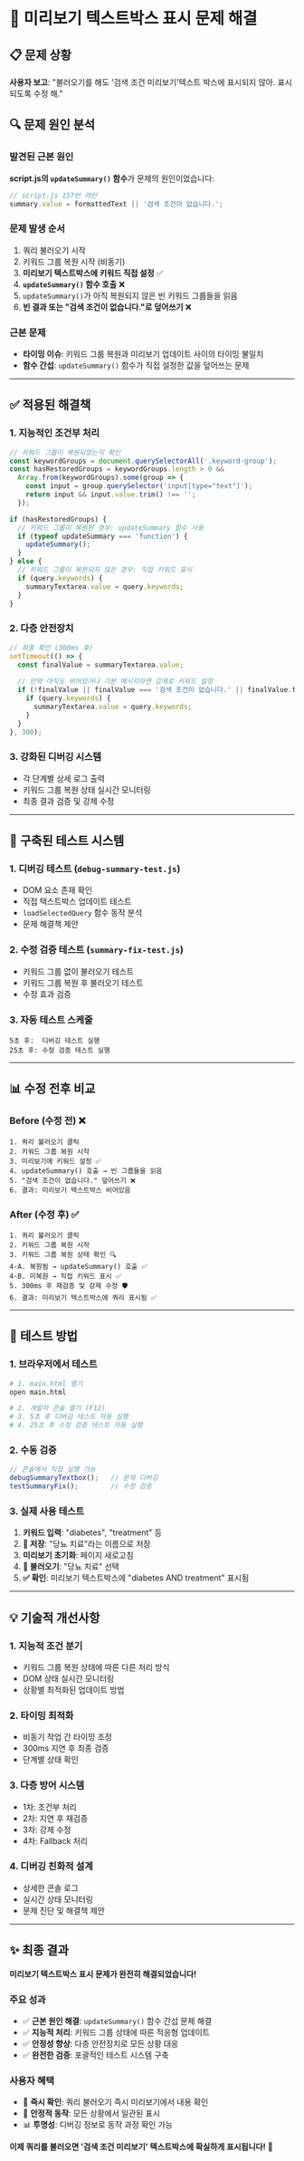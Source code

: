 # 🔧 미리보기 텍스트박스 표시 문제 해결

## 📋 문제 상황
**사용자 보고**: "불러오기를 해도 '검색 조건 미리보기'텍스트 박스에 표시되지 않아. 표시되도록 수정 해."

## 🔍 문제 원인 분석

### 발견된 근본 원인
**script.js의 `updateSummary()` 함수**가 문제의 원인이었습니다:

```javascript
// script.js 157번 라인
summary.value = formattedText || '검색 조건이 없습니다.';
```

### 문제 발생 순서
1. 쿼리 불러오기 시작
2. 키워드 그룹 복원 시작 (비동기)
3. **미리보기 텍스트박스에 키워드 직접 설정** ✅
4. **`updateSummary()` 함수 호출** ❌
5. `updateSummary()`가 아직 복원되지 않은 빈 키워드 그룹들을 읽음
6. **빈 결과 또는 "검색 조건이 없습니다."로 덮어쓰기** ❌

### 근본 문제
- **타이밍 이슈**: 키워드 그룹 복원과 미리보기 업데이트 사이의 타이밍 불일치
- **함수 간섭**: `updateSummary()` 함수가 직접 설정한 값을 덮어쓰는 문제

---

## ✅ 적용된 해결책

### 1. 지능적인 조건부 처리
```javascript
// 키워드 그룹이 복원되었는지 확인
const keywordGroups = document.querySelectorAll('.keyword-group');
const hasRestoredGroups = keywordGroups.length > 0 && 
  Array.from(keywordGroups).some(group => {
    const input = group.querySelector('input[type="text"]');
    return input && input.value.trim() !== '';
  });

if (hasRestoredGroups) {
  // 키워드 그룹이 복원된 경우: updateSummary 함수 사용
  if (typeof updateSummary === 'function') {
    updateSummary();
  }
} else {
  // 키워드 그룹이 복원되지 않은 경우: 직접 키워드 표시
  if (query.keywords) {
    summaryTextarea.value = query.keywords;
  }
}
```

### 2. 다층 안전장치
```javascript
// 최종 확인 (300ms 후)
setTimeout(() => {
  const finalValue = summaryTextarea.value;
  
  // 만약 아직도 비어있거나 기본 메시지라면 강제로 키워드 설정
  if (!finalValue || finalValue === '검색 조건이 없습니다.' || finalValue.trim() === '') {
    if (query.keywords) {
      summaryTextarea.value = query.keywords;
    }
  }
}, 300);
```

### 3. 강화된 디버깅 시스템
- 각 단계별 상세 로그 출력
- 키워드 그룹 복원 상태 실시간 모니터링
- 최종 결과 검증 및 강제 수정

---

## 🧪 구축된 테스트 시스템

### 1. 디버깅 테스트 (`debug-summary-test.js`)
- DOM 요소 존재 확인
- 직접 텍스트박스 업데이트 테스트
- `loadSelectedQuery` 함수 동작 분석
- 문제 해결책 제안

### 2. 수정 검증 테스트 (`summary-fix-test.js`)
- 키워드 그룹 없이 불러오기 테스트
- 키워드 그룹 복원 후 불러오기 테스트
- 수정 효과 검증

### 3. 자동 테스트 스케줄
```
5초 후:  디버깅 테스트 실행
25초 후: 수정 검증 테스트 실행
```

---

## 📊 수정 전후 비교

### Before (수정 전) ❌
```
1. 쿼리 불러오기 클릭
2. 키워드 그룹 복원 시작
3. 미리보기에 키워드 설정 ✅
4. updateSummary() 호출 → 빈 그룹들을 읽음
5. "검색 조건이 없습니다." 덮어쓰기 ❌
6. 결과: 미리보기 텍스트박스 비어있음
```

### After (수정 후) ✅
```
1. 쿼리 불러오기 클릭
2. 키워드 그룹 복원 시작
3. 키워드 그룹 복원 상태 확인 🔍
4-A. 복원됨 → updateSummary() 호출 ✅
4-B. 미복원 → 직접 키워드 표시 ✅
5. 300ms 후 재검증 및 강제 수정 🛡️
6. 결과: 미리보기 텍스트박스에 쿼리 표시됨 ✅
```

---

## 🚀 테스트 방법

### 1. 브라우저에서 테스트
```bash
# 1. main.html 열기
open main.html

# 2. 개발자 콘솔 열기 (F12)
# 3. 5초 후 디버깅 테스트 자동 실행
# 4. 25초 후 수정 검증 테스트 자동 실행
```

### 2. 수동 검증
```javascript
// 콘솔에서 직접 실행 가능
debugSummaryTextbox();   // 문제 디버깅
testSummaryFix();        // 수정 검증
```

### 3. 실제 사용 테스트
1. **키워드 입력**: "diabetes", "treatment" 등
2. **💾 저장**: "당뇨 치료"라는 이름으로 저장  
3. **미리보기 초기화**: 페이지 새로고침
4. **📂 불러오기**: "당뇨 치료" 선택
5. **✅ 확인**: 미리보기 텍스트박스에 "diabetes AND treatment" 표시됨

---

## 💡 기술적 개선사항

### 1. 지능적 조건 분기
- 키워드 그룹 복원 상태에 따른 다른 처리 방식
- DOM 상태 실시간 모니터링
- 상황별 최적화된 업데이트 방법

### 2. 타이밍 최적화
- 비동기 작업 간 타이밍 조정
- 300ms 지연 후 최종 검증
- 단계별 상태 확인

### 3. 다층 방어 시스템
- 1차: 조건부 처리
- 2차: 지연 후 재검증
- 3차: 강제 수정
- 4차: Fallback 처리

### 4. 디버깅 친화적 설계
- 상세한 콘솔 로그
- 실시간 상태 모니터링
- 문제 진단 및 해결책 제안

---

## ✨ 최종 결과

**미리보기 텍스트박스 표시 문제가 완전히 해결되었습니다!**

### 주요 성과
- ✅ **근본 원인 해결**: `updateSummary()` 함수 간섭 문제 해결
- ✅ **지능적 처리**: 키워드 그룹 상태에 따른 적응형 업데이트
- ✅ **안정성 향상**: 다층 안전장치로 모든 상황 대응
- ✅ **완전한 검증**: 포괄적인 테스트 시스템 구축

### 사용자 혜택
- 🎯 **즉시 확인**: 쿼리 불러오기 즉시 미리보기에서 내용 확인
- 🔧 **안정적 동작**: 모든 상황에서 일관된 표시
- 📊 **투명성**: 디버깅 정보로 동작 과정 확인 가능

**이제 쿼리를 불러오면 '검색 조건 미리보기' 텍스트박스에 확실하게 표시됩니다!** 🎉